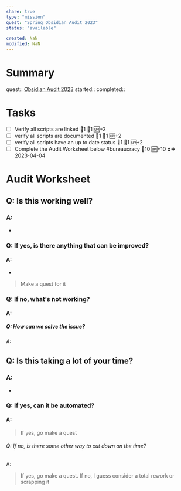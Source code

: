 ```yaml
---
share: true
type: "mission"
quest: "Spring Obsidian Audit 2023"
status: "available"

created: NaN 
modified: NaN
---
```

 
# Summary
quest:: [Obsidian Audit 2023](./Obsidian%20Audit%202023.md)
started:: 
completed::
# Tasks
- [ ] Verify all scripts are linked 🍅1 🥄1 🆙+2
- [ ] verify all scripts are documented 🍅1 🥄1 🆙+2
- [ ] verify all scripts have an up to date status 🍅1 🥄1 🆙+2
- [ ] Complete the Audit Worksheet below #bureaucracy 🥄10 🆙+10 ⏫ ➕ 2023-04-04

# Audit Worksheet
## Q: Is this working well?
### A: 
- 
### Q: If yes, is there anything that can be improved?
#### A:
- 
> Make a quest for it
### Q: If no, what's not working?
#### A:

##### Q: How can we solve the issue?
###### A: 

## Q: Is this taking a lot of your time?
### A:
- 
### Q: If yes, can it be automated?
#### A: 
> If yes, go make a quest
###### Q: If no, is there some other way to cut down on the time?
A: 
> If yes, go make a quest. If no, I guess consider a total rework or scrapping it
